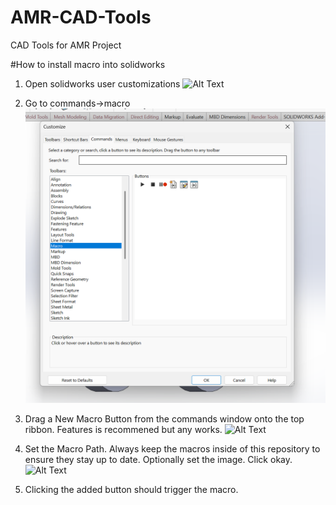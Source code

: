 # AMR-CAD-Tools
CAD Tools for AMR Project

#How to install macro into solidworks

1. Open solidworks user customizations
![Alt Text](install_images/Sldwks_Customize.png)

2. Go to commands->macro
![Alt Text](install_images/Sldwrks_Commands_Macro.png)

3. Drag a New Macro Button from the commands window onto the top ribbon. Features is recommened but any works.
![Alt Text](install_images/Sldwrks_New_Macro_Button.png)

4. Set the Macro Path. Always keep the macros inside of this repository to ensure they stay up to date. Optionally set the image. Click okay.
![Alt Text](install_images/Sldwrks_Set_Macro_Path.png)

5. Clicking the added button should trigger the macro.

